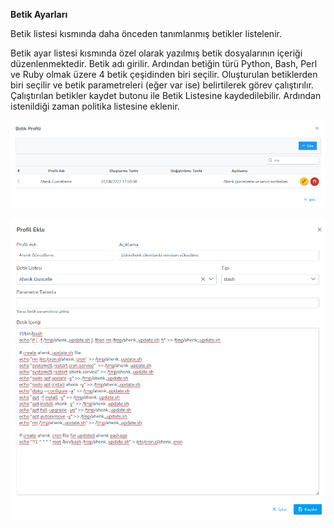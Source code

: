 **Betik Ayarları**

Betik listesi kısmında daha önceden tanımlanmış betikler listelenir.

Betik ayar listesi kısmında özel olarak yazılmış betik dosyalarının içeriği düzenlenmektedir. Betik adı girilir. 
Ardından betiğin türü Python, Bash, Perl ve Ruby olmak üzere 4 betik çeşidinden biri seçilir. Oluşturulan betiklerden 
biri seçilir ve betik parametreleri (eğer var ise) belirtilerek görev çalıştırılır. Çalıştırılan betikler kaydet butonu 
ile Betik Listesine kaydedilebilir. Ardından istenildiği zaman politika listesine eklenir.

[![Profil](../images/profiles/scriptProfile.png)](../images/profiles/scriptProfile.png)

[![Profil](../images/profiles/scriptPolicy.png)](../images/profiles/scriptPolicy.png)

